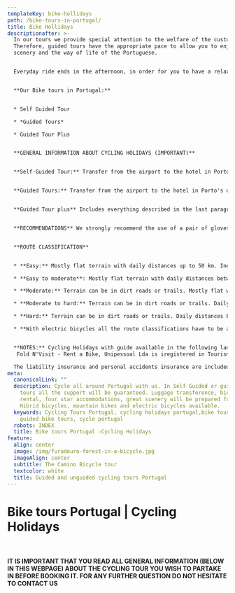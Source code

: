```yaml
---
templateKey: bike-hollidays
path: /bike-tours-in-portugal/
title: Bike Hollidays
descriptionafter: >-
  In our tours we provide special attention to the welfare of the customer.
  Therefore, guided tours have the appropriate pace to allow you to enjoy the
  scenery and the way of life of the Portuguese.


  Everyday ride ends in the afternoon, in order for you to have a relaxation period, before the next gastronomic experience, where you can taste regional flavors. We always aim at providing an exceptional adventure with a little extra spice.


  **Our Bike tours in Portugal:**


  * Self Guided Tour

  * *Guided Tours* 

  * Guided Tour Plus


  **GENERAL INFORMATION ABOUT CYCLING HOLIDAYS (IMPORTANT)**


  **Self-Guided Tour:** Transfer from the airport to the hotel in Porto's  or Lisbon city center is guaranteed. All hotels are booked by us, so all you need to do is the check-in once you get to each hotel. The bike tour is made ​​with the aid of a GPS and your luggage is transferred every morning to the next hotel, meaning that you only take with you what you find necessary. Although not compulsory, it makes for an easier ride if you know the basic mechanics of a bicycle. Transfer from the destination back to Porto or Lisbon is also guaranteed.


  **Guided Tours:** Transfer from the airport to the hotel in Porto's or Lisbon city center is guaranteed. The bike tour is made with the aid of a guide and a support van. They will be in charge of making sure that everything goes as smooth as possible. The guide and the support van will provide for everything you need, as well as water and snacks, mechanical assistance and the transport for an eventual dropout. Lunches and dinners are organized by the guides for the group. Transfer from the destination back to Porto or Lisbon is also guaranteed.


  **Guided Tour plus** Includes everything described in the last paragraph of Guided tours, plus daily lunches and dinners of typical dishes of the Portuguese regions.


  **RECOMMENDATIONS** We strongly recommend the use of a pair of gloves, sunglasses with UV protection and cycling clothing, including shorts or pants with pad, both in lycra jersey and also a waterproof wind cuts. The shoes should have stiff sole for cycling comfortably, preferably specific to mountain biking.


  **ROUTE CLASSIFICATION**


  * **Easy:** Mostly flat terrain with daily distances up to 50 km. Inexperient level.

  * **Easy to moderate**: Mostly flat terrain with daily distances between 50 km and 75 km. Short climbs up to 30% of the whole route. For inexperient cyclist with some fitness preparation.

  * **Moderate:** Terrain can be in dirt roads or trails. Mostly flat with daily distances between 50km and 75km with some climbs up to 40% of the whole route. For cyclist with fitness preparation.

  * **Moderate to hard:** Terrain can be in dirt roads or trails. Daily distances between 50km and 75km with moderate climbs up to 60% of the whole route. For cyclist with fitness preparation that want to challenge themselves.

  * **Hard:** Terrain can be in dirt roads or trails. Daily distances between 50km and 100km with strong climbs up to 60% of the whole route. For experienced cyclists.

  * **With electric bicycles all the route classifications have to be adapted and will be mostly easy for the majority of the cyclists.**


  **NOTES:** Cycling Holidays with guide available in the following languages: Portugues, Spanish and English.
   Fold N'Visit - Rent a Bike, Unipessoal Lda is iregistered in Tourism of Portugal with RNAAT number 7/2014.

  The liability insurance and personal accidents insurance are included only in guided Bike tours.
meta:
  canonicalLink: ""
  description: Cycle all around Portugal with us. In Self Guided or guided bike
    tours all the support will be guaranteed. Luggage transference, bicycle
    rental, four star accommodations, great scenery will be prepared for you.
    Hibrid bicycles, mountain bikes and electric bicycles available.
  keywords: Cycling Tours Portugal, cycling holidays portugal,bike tours portugal,
    guided bike tours, cycle portugal
  robots: INDEX
  title: Bike tours Portugal -Cycling Holidays
feature:
  align: center
  image: /img/furadouro-forest-in-a-bicycle.jpg
  imageAlign: center
  subtitle: The Camino Bicycle tour
  textcolor: white
  title: Guided and unguided cycling tours Portugal
---
```

# Bike tours Portugal | Cycling Holidays
\
\
**IT IS IMPORTANT THAT YOU READ ALL GENERAL INFORMATION (BELOW IN THIS WEBPAGE) ABOUT THE CYCLING TOUR YOU WISH TO PARTAKE IN BEFORE BOOKING IT. FOR ANY FURTHER QUESTION DO NOT HESITATE TO CONTACT US**
